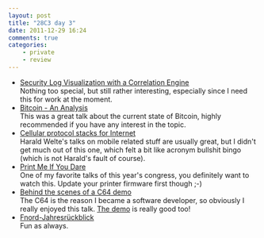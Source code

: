 ```yaml
---
layout: post
title: "28C3 day 3"
date: 2011-12-29 16:24
comments: true
categories:
    - private
    - review
---
```

* [Security Log Visualization with a Correlation Engine](http://events.ccc.de/congress/2011/Fahrplan/events/4767.en.html)<br/>Nothing too special, but still rather interesting, especially since I need this for work at the moment.
* [Bitcoin - An Analysis](http://events.ccc.de/congress/2011/Fahrplan/events/4746.en.html)<br/>This was a great talk about the current state of Bitcoin, highly recommended if you have any interest in the topic.
* [Cellular protocol stacks for Internet](http://events.ccc.de/congress/2011/Fahrplan/events/4663.en.html)<br/>Harald Welte's talks on mobile related stuff are usually great, but I didn't get much out of this one, which felt a bit like acronym bullshit bingo (which is not Harald's fault of course).
* [Print Me If You Dare](http://events.ccc.de/congress/2011/Fahrplan/events/4780.en.html)<br/>One of my favorite talks of this year's congress, you definitely want to watch this. Update your printer firmware first though ;-)
* [Behind the scenes of a C64 demo](http://events.ccc.de/congress/2011/Fahrplan/events/4814.en.html)<br/>The C64 is the reason I became a software developer, so obviously I really enjoyed this talk. [The demo](http://www.youtube.com/watch?v=LH6_1dEVWds) is really good too!
* [Fnord-Jahresrückblick](http://events.ccc.de/congress/2011/Fahrplan/events/4866.en.html)<br/>Fun as always.
